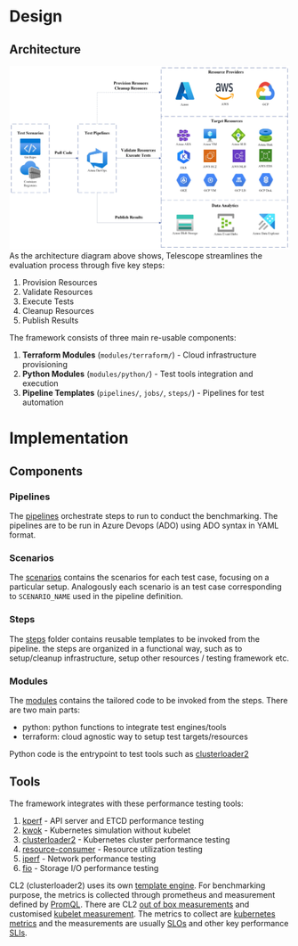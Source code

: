 # Design

## Architecture
![design](../docs/imgs/design.jpeg)
As the architecture diagram above shows, Telescope streamlines the evaluation process through five key steps:

1. Provision Resources
2. Validate Resources
3. Execute Tests
4. Cleanup Resources
5. Publish Results

The framework consists of three main re-usable components:
1. **Terraform Modules** (`modules/terraform/`) - Cloud infrastructure provisioning
2. **Python Modules** (`modules/python/`) - Test tools integration and execution
3. **Pipeline Templates** (`pipelines/`, `jobs/`, `steps/`) - Pipelines for test automation
  
# Implementation

## Components

### Pipelines

The [pipelines](../pipelines/) orchestrate steps to run to conduct the benchmarking. The pipelines are to be run in Azure Devops (ADO) using ADO syntax in YAML format.

### Scenarios

The [scenarios](../scenarios/) contains the scenarios for each test case, focusing on a particular setup. Analogously each scenario is an test case corresponding to `SCENARIO_NAME` used in the pipeline definition.

### Steps

The [steps](../steps/) folder contains reusable templates to be invoked from the pipeline. the steps are organized in a functional way, such as to setup/cleanup infrastructure, setup other resources / testing framework etc.

### Modules

The [modules](../modules/) contains the tailored code to be invoked from the steps. There are two main parts:

- python: python functions to integrate test engines/tools
- terraform: cloud agnostic way to setup test targets/resources

Python code is the entrypoint to test tools such as [clusterloader2](https://github.com/kubernetes/perf-tests/blob/master/clusterloader2/docs/GETTING_STARTED.md)

## Tools

The framework integrates with these performance testing tools:
1. [kperf](https://github.com/Azure/kperf/pkgs/container/kperf) - API server and ETCD performance testing
2. [kwok](https://github.com/kubernetes-sigs/kwok) - Kubernetes simulation without kubelet
3. [clusterloader2](https://github.com/kubernetes/perf-tests/blob/master/clusterloader2/) - Kubernetes cluster performance testing
4. [resource-consumer](https://github.com/kubernetes/kubernetes/blob/master/test/images/resource-consumer/README.md) - Resource utilization testing
5. [iperf](https://github.com/esnet/iperf) - Network performance testing
6. [fio](https://github.com/axboe/fio) - Storage I/O performance testing

CL2 (clusterloader2) uses its own [template engine](https://github.com/kubernetes/perf-tests/blob/master/clusterloader2/README.md#object-template). For benchmarking purpose, the metrics is collected through prometheus and measurement defined by [PromQL](https://prometheus.io/docs/prometheus/latest/querying/operators/). There are CL2 [out of box measurements](https://github.com/kubernetes/perf-tests/blob/master/clusterloader2/README.md#Measurement) and customised [kubelet measurement](../modules/python/clusterloader2/cri/config/kubelet-measurement.yaml). The metrics to collect are [kubernetes metrics](https://kubernetes.io/docs/reference/instrumentation/metrics/) and the measurements are usually [SLOs](https://github.com/kubernetes/community/blob/master/sig-scalability/slos/slos.md) and other key performance [SLIs](https://kubernetes.io/docs/reference/instrumentation/slis/).
